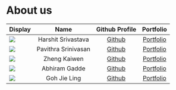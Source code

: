 # About us

Display |        Name        |                  Github Profile                  | Portfolio 
--------|:------------------:|:------------------------------------------------:|:---------:
![](https://via.placeholder.com/100.png?text=Photo) | Harshit Srivastava | [Github](https://github.com/HarshitSrivastavaHS) | [Portfolio](docs/team/harshit.md) 
![](https://via.placeholder.com/100.png?text=Photo) | Pavithra Srinivasan | [Github](https://github.com/) | [Portfolio](docs/team/johndoe.md)
![](https://via.placeholder.com/100.png?text=Photo) | Zheng Kaiwen | [Github](https://github.com/kevin88866) | [Portfolio](docs/team/kevin88866.md)
![](https://via.placeholder.com/100.png?text=Photo) | Abhiram Gadde | [Github](https://github.com/argadde) | [Portfolio](docs/team/argadde.md)
![](https://via.placeholder.com/100.png?text=Photo) | Goh Jie Ling | [Github](https://github.com/gohjieling834) | [Portfolio](docs/team/gohjieling834.md)

